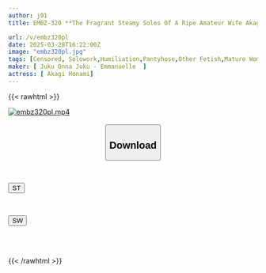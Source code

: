 ```yaml
---
author: j91
title: EMBZ-320 **The Fragrant Steamy Soles Of A Ripe Amateur Wife Akagi Honami

url: /v/embz320pl
date: 2025-03-28T16:22:00Z
image: "embz320pl.jpg"
tags: [Censored, Solowork,Humiliation,Pantyhose,Other Fetish,Mature Woman,Leg Fetish	]
maker: [ Juku Onna Juku - Emmanuelle  ]
actress: [ Akagi Honami]
---
```



{{< rawhtml >}}

<div class="video" data-videoid="vYwa6evDAkT4Rv7">
    <a href="javascript:;">
        <img src="/v/embz320pl/embz320pl.jpg" width="WIDTH" height="HEIGHT" alt="embz320pl.mp4" loading="lazy">
    </a>
</div>

<script type="text/javascript" src="https://j91.asia/asset/on-demand-st.js"></script>

<br>
  <link rel="stylesheet" href="https://j91.asia/asset/bs5.css">
  
  <center>
  <button class="btn btn-primary" type="button" data-bs-toggle="collapse" data-bs-target=".multi-collapse" aria-expanded="false" aria-controls="multiCollapseExample1 multiCollapseExample2"><h2>Download</h2></button></center>
</p>
<div class="row">
  <div class="col">
    <div class="collapse multi-collapse" id="multiCollapseExample1">
      <div class="card card-body">
	      	      <br>
<div class="buttons">  
<p><a href="/v/embz320pl/st.html" target="_blank"><button class="btn-hover color-3"><i class="fa fa-download"></i> ST</button></a></p></div>
    </div>
  </div>
</div>
  <div class="col">
    <div class="collapse multi-collapse" id="multiCollapseExample2">
      <div class="card card-body">
	      <br>
<div class="buttons">
<p><a href="/v/embz320pl/sw.html" target="_blank"><button class="btn-hover color-2"><i class="fa fa-download"></i> SW</button></a></p></div>
<br><br>
      </div>
    </div>
  </div>
</div>

{{< /rawhtml >}}